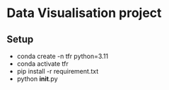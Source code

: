 # Data Visualisation project

## Setup

- conda create -n tfr python=3.11
- conda activate tfr
- pip install -r requirement.txt
- python __init__.py